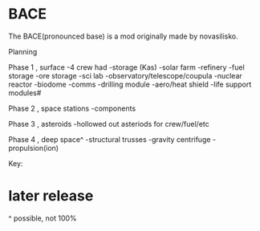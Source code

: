 # BACE
The BACE(pronounced base) is a mod originally made by novasilisko. 

Planning 

Phase 1 , surface
-4 crew had
-storage (Kas)
-solar farm
-refinery
-fuel storage 
-ore storage
-sci lab 
-observatory/telescope/coupula
-nuclear reactor
-biodome
-comms
-drilling module 
-aero/heat shield
-life support modules#

Phase 2 , space stations
-components 

Phase 3 , asteroids
-hollowed out asteriods for crew/fuel/etc

Phase 4 , deep space^
-structural trusses
-gravity centrifuge
-propulsion(ion)

Key:
# later release
^ possible, not 100%

